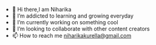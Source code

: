 - 👋 Hi there,I am Niharika
- 👀 I’m addicted to learning and growing everyday
- 🌱 I’m currently working on something cool
- 💞️ I’m looking to collaborate with other content creators
- 📫 How to reach me niharikakurella@gmail.com

<!---
niharikakurella/niharikakurella is a ✨ special ✨ repository because its `README.md` (this file) appears on your GitHub profile.
You can click the Preview link to take a look at your changes.
--->
